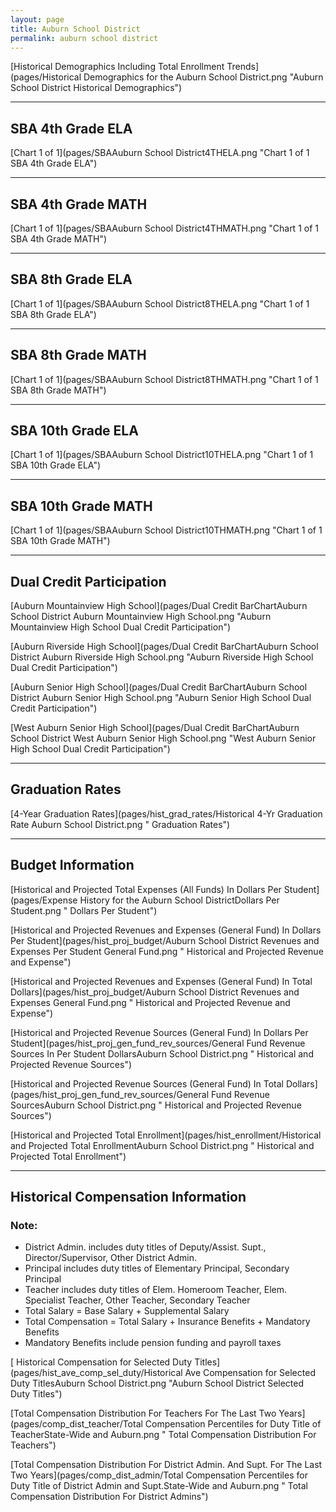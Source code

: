 ```yaml
---
layout: page
title: Auburn School District
permalink: auburn school district
---
```



[Historical Demographics Including Total Enrollment Trends](pages/Historical Demographics for the Auburn School District.png "Auburn School District Historical Demographics")

___

## SBA 4th Grade ELA

[Chart 1 of 1](pages/SBAAuburn School District4THELA.png "Chart 1 of 1 SBA 4th Grade ELA")


___

## SBA 4th Grade MATH

[Chart 1 of 1](pages/SBAAuburn School District4THMATH.png "Chart 1 of 1 SBA 4th Grade MATH")


___

## SBA 8th Grade ELA

[Chart 1 of 1](pages/SBAAuburn School District8THELA.png "Chart 1 of 1 SBA 8th Grade ELA")


___

## SBA 8th Grade MATH

[Chart 1 of 1](pages/SBAAuburn School District8THMATH.png "Chart 1 of 1 SBA 8th Grade MATH")


___

## SBA 10th Grade ELA

[Chart 1 of 1](pages/SBAAuburn School District10THELA.png "Chart 1 of 1 SBA 10th Grade ELA")


___

## SBA 10th Grade MATH

[Chart 1 of 1](pages/SBAAuburn School District10THMATH.png "Chart 1 of 1 SBA 10th Grade MATH")


___

## Dual Credit Participation

[Auburn Mountainview High School](pages/Dual Credit BarChartAuburn School District Auburn Mountainview High School.png "Auburn Mountainview High School Dual Credit Participation")

[Auburn Riverside High School](pages/Dual Credit BarChartAuburn School District Auburn Riverside High School.png "Auburn Riverside High School Dual Credit Participation")

[Auburn Senior High School](pages/Dual Credit BarChartAuburn School District Auburn Senior High School.png "Auburn Senior High School Dual Credit Participation")

[West Auburn Senior High School](pages/Dual Credit BarChartAuburn School District West Auburn Senior High School.png "West Auburn Senior High School Dual Credit Participation")


___

## Graduation Rates

[4-Year Graduation Rates](pages/hist_grad_rates/Historical 4-Yr Graduation Rate Auburn School District.png " Graduation Rates")


___

## Budget Information

[Historical and Projected Total Expenses (All Funds) In Dollars Per Student](pages/Expense History for the Auburn School DistrictDollars Per Student.png " Dollars Per Student")

[Historical and Projected Revenues and Expenses (General Fund) In Dollars Per Student](pages/hist_proj_budget/Auburn School District Revenues and Expenses Per Student General Fund.png " Historical and Projected Revenue and Expense")

[Historical and Projected Revenues and Expenses (General Fund) In Total Dollars](pages/hist_proj_budget/Auburn School District Revenues and Expenses General Fund.png " Historical and Projected Revenue and Expense")

[Historical and Projected Revenue Sources (General Fund) In Dollars Per Student](pages/hist_proj_gen_fund_rev_sources/General Fund Revenue Sources In Per Student DollarsAuburn School District.png " Historical and Projected Revenue Sources")

[Historical and Projected Revenue Sources (General Fund) In Total Dollars](pages/hist_proj_gen_fund_rev_sources/General Fund Revenue SourcesAuburn School District.png " Historical and Projected Revenue Sources")

[Historical and Projected Total Enrollment](pages/hist_enrollment/Historical and Projected Total EnrollmentAuburn School District.png " Historical and Projected Total Enrollment")


___

## Historical Compensation Information
### Note:
- District Admin. includes duty titles of Deputy/Assist. Supt., Director/Supervisor, Other District Admin.
- Principal includes duty titles of Elementary Principal, Secondary Principal
- Teacher includes duty titles of Elem. Homeroom Teacher, Elem. Specialist Teacher, Other Teacher, Secondary Teacher
- Total Salary = Base Salary + Supplemental Salary
- Total Compensation = Total Salary + Insurance Benefits + Mandatory Benefits
- Mandatory Benefits include pension funding and payroll taxes

[ Historical Compensation for Selected Duty Titles](pages/hist_ave_comp_sel_duty/Historical Ave Compensation for Selected Duty TitlesAuburn School District.png "Auburn School District Selected Duty Titles")

[Total Compensation Distribution For Teachers For The Last Two Years](pages/comp_dist_teacher/Total Compensation Percentiles for Duty Title of TeacherState-Wide and Auburn.png " Total Compensation Distribution For Teachers")

[Total Compensation Distribution For District Admin. And Supt. For The Last Two Years](pages/comp_dist_admin/Total Compensation Percentiles for Duty Title of District Admin and Supt.State-Wide and Auburn.png " Total Compensation Distribution For District Admins")

